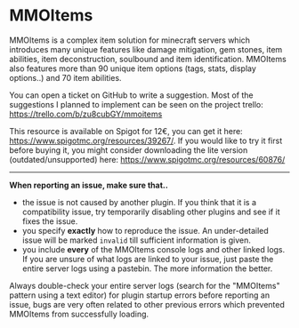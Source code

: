 # MMOItems

MMOItems is a complex item solution for minecraft servers which introduces many unique features like damage mitigation, gem stones, item abilities, item deconstruction, soulbound and item identification. MMOItems also features more than 90 unique item options (tags, stats, display options..) and 70 item abilities.

You can open a ticket on GitHub to write a suggestion. Most of the suggestions I planned to implement can be seen on the project trello: https://trello.com/b/zu8cubGY/mmoitems

This resource is available on Spigot for 12€, you can get it here: https://www.spigotmc.org/resources/39267/. If you would like to try it first before buying it, you might consider downloading the lite version (outdated/unsupported) here: https://www.spigotmc.org/resources/60876/

---

**When reporting an issue, make sure that..**
- the issue is not caused by another plugin. If you think that it is a compatibility issue, try temporarily disabling other plugins and see if it fixes the issue.
- you specify **exactly** how to reproduce the issue. An under-detailed issue will be marked `invalid` till sufficient information is given.
- you include **every** of the MMOItems console logs and other linked logs. If you are unsure of what logs are linked to your issue, just paste the entire server logs using a pastebin. The more information the better.

Always double-check your entire server logs (search for the "MMOItems" pattern using a text editor) for plugin startup errors before reporting an issue, bugs are very often related to other previous errors which prevented MMOItems from successfully loading.
